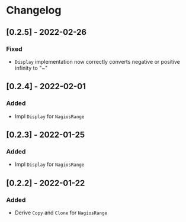# Changelog

## [0.2.5] - 2022-02-26
### Fixed
- `Display` implementation now correctly converts negative or positive infinity to "~"

## [0.2.4] - 2022-02-01
### Added
- Impl `Display` for `NagiosRange`

## [0.2.3] - 2022-01-25
### Added
- Impl `Display` for `NagiosRange`

## [0.2.2] - 2022-01-22
### Added
- Derive `Copy` and `Clone` for `NagiosRange`
